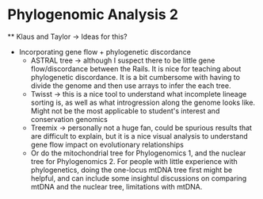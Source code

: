 # Phylogenomic Analysis 2 

** Klaus and Taylor -> Ideas for this? 

- Incorporating gene flow + phylogenetic discordance
    - ASTRAL tree -> although I suspect there to be little gene flow/discordance between the Rails. It is nice for teaching about phylogenetic discordance. It is a bit cumbersome 
      with having to divide the genome and then use arrays to infer the each tree. 
    - Twisst -> this is a nice tool to understand what incomplete lineage sorting is, as well as what introgression along the genome looks like. Might not be the most applicable to 
      student's interest and conservation genomics
    - Treemix -> personally not a huge fan, could be spurious results that are difficult to explain, but it is a nice visual analysis to understand gene flow impact on evolutionary relationships
    - Or do the mitochondrial tree for Phylogenomics 1, and the nuclear tree for Phylogenomics 2. For people with little experience with phylogenetics, doing the one-locus mtDNA tree first might be helpful, and can include some insightul discussions on comparing mtDNA and the nuclear tree, limitations with mtDNA.  



